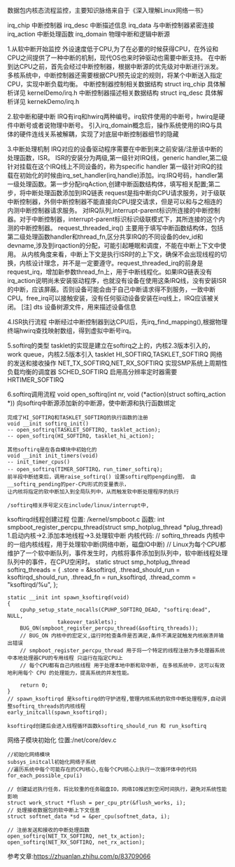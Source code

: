 数据包内核态流程监控，主要知识脉络来自于《深入理解Linux网络一书》

irq_chip 中断控制器
irq_desc 中断描述信息
    irq_data 与中断控制器紧密连接
irq_action 中断处理函数
irq_domain 物理中断和逻辑中断源

1.从软中断开始监控 
    外设速度低于CPU,为了在必要的时候获得CPU，在外设和CPU之间提供了一种中断的机制，现代OS也来时钟驱动也需要中断支持。
    在中断到达CPU之前，首先会经过中断控制器，根据中断源的优先级对中断进行派发。多核系统中，中断控制器还需要根据CPU预先设定的规则，将某个中断送入指定CPU，实现中断负载均衡。
中断控制器控制相关数据结构 struct irq_chip 具体解析详见 kernelDemo/irq.h
中断控制器描述相关数据结构 struct irq_desc 具体解析详见 kernekDemo/irq.h

2.软中断和硬中断
    IRQ有irq和hwirq两种编号。irq软件使用的中断号，hwirq是硬件中断号或者说物理中断号。
    引入irq_domain概念后，操作系统使用的IRQ与具体的硬件连线关系被解耦，实现了对底层中断控制器细节的隐藏

3.中断处理机制
    IRQ对应的设备驱动程序需要在中断到来之前安装/注册该中断的处理函数，ISR。
    ISR的安装分为两级,第一级针对IRQ线，generic handler,第二级针对挂载在这个IRQ线上不同设备的，称为specific handler
    第一级针对IRQ的挂载在初始化的时候由irq_set_handler(irq,handle)添加。irq:IRQ号码，handler第一级处理函数。第一步分配irqAction,创建中断函数结构体，填写相关配置;第二步，将中断处理函数添加到IRQ链表
    request是指中断向CPU请求服务，对于级联中断控制器，外侧中断控制器不能直接向CPU提交请求，但是可以和与之相连的内测中断控制器请求服务。
    对IRQ队列,interrupt-parent标识所连接的中断控制器。对于中断控制器，interrupt-parent标识标识级联模式下，其所连接的这个内测的中断控制器。
    request_threaded_irq() 主要用于填写中断函数结构体，包括第二级处理函数handler和thread_fn,区分共享IRQ的不同设备的dev_id和devname,涉及到irqaction的分配，可能引起睡眠和调度，不能在中断上下文中使用。
    从内核角度来看，中断上下文是执行ISR时的上下文，确保不会出现线程的切换，内核设计理念，并不是一定要遵守。request_threaded_irq的前身是request_irq，增加新参数thread_fn上，用于中断线程化。如果IRQ链表没有irq_action说明尚未安装驱动程序，也就没有设备在使用这条IRQ线，没有安装ISR的中断，应该屏蔽。否则设备可能会由于自己中断请求得不到服务，一致中断CPU。free_irq可以接触安装，没有任何驱动设备安装在irq线上，IRQ应该被关闭。
    [注] dts 设备树源文件，用来描述设备信息

4.ISR执行流程
    中断经过中断控制器到达CPU后，先irq_find_mapping(),根据物理终端hwirq查找映射数组，得到虚拟中断号irq。

5.softirq的类型
    tasklet的实现是建立在softirq之上的，内核2.3版本引入的，work queue，内核2.5版本引入
    tasklet HI_SOFTIRQ,TASKLET_SOFTIRQ
    网络的发送和接收操作 NET_TX_SOFTIRQ,NET_RX_SOFTIRQ
    实现SMP系统上周期性负载均衡的调度器 SCHED_SOFTIRQ
    启用高分辨率定时器需要HRTIMER_SOFTIRQ
    
6.softirq调用流程
    void open_softirq(int nr, void (*action)(struct softirq_action *)) 
    向softirq中断源添加新的中断源，使中断源和执行函数绑定

    完成了HI_SOFTIRQ和TASKLET_SOFTIRQ的执行函数的注册
    void __init softirq_init() 
    -- open_softirq(TASKLET_SOFTIRQ, tasklet_action);
    -- open_softirq(HI_SOFTIRQ, tasklet_hi_action);

    其他softirq是在各自模块中初始化的
    void __init init_timers(void)
    -- init_timer_cpus()
    -- open_softirq(TIMER_SOFTIRQ，run_timer_softirq);
    前半段中断结束后，调用raise_softirq() 设置softirq的pengding图， 由__softirq_pending的per-CPU形式的变量表示，
    让内核将指定的软中断加入到全局队列中，从而触发软中断处理程序的执行

    /softirq相关序号定义在include/linux/interrupt中,


ksoftirqd线程创建过程
    位置: /kernel/smpboot.c
    函数: int smpboot_register_percpu_thread(struct smp_hotplug_thread *plug_thread)
    1.启动内核->2.添加本地线程->3.处理软中断
    内核代码:
    // softirq_threads 内核中的一组内核线程，用于处理软中断(网络中断，磁盘IO中断)
    // Linux为每个CPU都维护了一个软中断队列，事件发生时，内核将事件添加到队列中，软中断线程处理队列中的事件，在CPU空闲时。
    static struct smp_hotplug_thread softirq_threads = {
        .store			    = &ksoftirqd,
        .thread_should_run	= ksoftirqd_should_run,
        .thread_fn		    = run_ksoftirqd,
        .thread_comm		= "ksoftirqd/%u",
    };

    static __init int spawn_ksoftirqd(void)
    {
        cpuhp_setup_state_nocalls(CPUHP_SOFTIRQ_DEAD, "softirq:dead", NULL,
                    takeover_tasklets);
        BUG_ON(smpboot_register_percpu_thread(&softirq_threads));
        // BUG_ON 内核中的宏定义,运行时检查条件是否满足,条件不满足就触发内核崩溃并输出错误
        // smpboot_register_percpu_thread 用于将一个特定的线程注册为多处理器系统中本地处理器CPU的专用线程 只运行在指定CPU上
        // 每个CPU都有自己内核线程 用于处理本地中断和软中断, 在多核系统中，这可以有效地利用每个 CPU 的处理能力，提高系统的并发性能。

        return 0;
    }
    // spawn_ksoftirqd 是ksoftirqd的守护进程,管理内核系统的软件中断处理程序,自动调整softirq_threads的内核线程
    early_initcall(spawn_ksoftirqd);

    ksoftirqd创建后会进入线程循环函数ksoftirq_should_run 和 run_ksoftirq

网络子模块初始化
    位置:/net/core/dev.c

    //初始化网络模块
    subsys_initcall初始化网络子系统
    //遍历系统中每个可能存在的CPU核心,在每个CPU核心上执行一次循环体中的代码
    for_each_possible_cpu(i)
    
    // 创建延迟执行任务，将比较重的任务磁盘IO，网络IO推迟到空闲时间执行，避免对系统性能影响
	struct work_struct *flush = per_cpu_ptr(&flush_works, i);
    // 处理接收数据包的软中断上下文信息
	struct softnet_data *sd = &per_cpu(softnet_data, i);

    // 注册发送和接收的中断处理函数
    open_softirq(NET_TX_SOFTIRQ, net_tx_action);
	open_softirq(NET_RX_SOFTIRQ, net_rx_action);










参考文章:https://zhuanlan.zhihu.com/p/83709066

